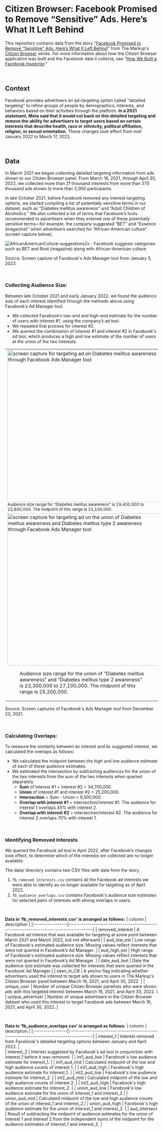 # Citizen Browser: Facebook Promised to Remove “Sensitive” Ads. Here’s What It Left Behind

This repository contains data from the story "[Facebook Promised to Remove “Sensitive” Ads. Here’s What It Left Behind](https://themarkup.org/citizen-browser/2022/05/12/facebook-promised-to-remove-sensitive-ads-heres-what-it-left-behind)" from The Markup's [Citizen Browser](https://themarkup.org/citizen-browser/) series. For more information about how the Citizen Browser application was built and the Facebook data it collects, see "[How We Built a Facebook Inspector](https://themarkup.org/citizen-browser/2021/01/05/how-we-built-a-facebook-inspector)."

<p>&nbsp;</p>

## Context
Facebook provides advertisers an ad-targeting option called "detailed targeting" to refine groups of people by demographics, interests, and behaviors based on their activities through the platform. **In a 2021 statement, Meta said that it would cut back on this detailed targeting and remove the ability for advertisers to target users based on certain interests that describe health, race or ethnicity, political affiliation, religion, or sexual orientation.** These changes took effect from mid-January 2022 to March 17, 2022.

<p>&nbsp;</p>

## Data

In March 2021 we began collecting detailed targeting information from ads shown to our Citizen Browser panel. From March 16, 2021, through April 30, 2022, we collected more than 21 thousand interests from more than 270 thousand ads shown to more than 2,000 participants.

In late October 2021, before Facebook removed any interest-targeting options, we started compiling a list of potentially sensitive terms in our dataset, such as “Diabetes mellitus awareness” and “Adult Children of Alcoholics.” We also collected a list of terms that Facebook’s tools recommended to advertisers when they entered one of these potentially sensitive terms—for example, the company suggested “BET” and “Essence (magazine)” when advertisers searched for “African-American culture” (screen capture below).


![AfricanAmericanCulture-suggestions2x - Facebook suggests categories such as BET and Root (magazine) along with African-American culture](https://user-images.githubusercontent.com/821717/167970993-44a8a8a6-3953-46f2-87f6-0294cd3cd07b.png)

Source: Screen capture of Facebook's Ads Manager tool from January 5, 2022.
<p>&nbsp;</p>

### Collecting Audience Size:

Between late October 2021 and early January 2022, we found the audience size of each interest identified through the methods above using Facebook’s Ad Manager tool. 
* We collected Facebook’s low-end and high-end estimate for the number of users with interest #1, using the company’s ad tool.
* We repeated that process for interest #2. 
* We queried the combination of interest #1 and interest #2 in Facebook's ad tool, which produces a high and low estimate of the number of users at the union of the two interests.


<table>
  <tr>
    <td width="50%"><img src="https://user-images.githubusercontent.com/821717/167702953-5918fc29-7b7b-4eb1-8515-6e63872d8ab4.png" alt="screen capture for targeting ad on Diabetes melitus awareness through Facebook Ads Manager tool" height="500"><br/>
    <small>Audience size range for “Diabetes melitus awareness” is 19,400,000 to 22,800,000. The midpoint of this range is 21,100,000.</small></td>
    <td width="50%"><img src="https://user-images.githubusercontent.com/821717/167702972-b7657f44-382c-4180-895c-9e7bda18bdf2.png" alt="screen capture for targeting ad on Diabetes melitus type 2 awareness through Facebook Ads Manager tool" height="500"><br/>
    <small>Audience size range for “Diabetes melitus type 2 awareness” is 12,500,000 to 14,700,000. The midpoint of this range is 13,600,000.</small></td>
  </tr>
  <tr>
    <td width="50%"><img src="https://user-images.githubusercontent.com/821717/167702985-6b70737b-826a-4fd0-9a75-e26298ae3726.png" alt="screen capture for targeting ad on the union of  Diabetes melitus awareness and Diabetes melitus type 2 awareness through Facebook Ads Manager tool" height="500"><br/>
    <figure>Audience size range for the union of “Diabetes melitus awareness” and “Diabetes melitus type 2 awareness” is 23,300,000 to 27,100,000. The midpoint of this range is 25,200,000.</figure></td>
    
  </tr>
  </table>
Source: Screen captures of Facebook's Ads Manager tool from December 23, 2021.


<p>&nbsp;</p>


### Calculating Overlaps:

To measure the similarity between an interest and its suggested interest, we calculated the overlaps as follows:
* We calculated the midpoint between the high and low audience estimate of each of these audience estimates. 
* We estimated the intersection by subtracting audiences for the union of the two interests from the sum of the two interests when queried separately.
  - **Sum** of interest #1 + interest #2 = 34,700,000.
  - **Union** of interest #1 and interest #2 = 25,200,000.
  - **Intersection** = Sum - Union = 9,500,000.
  - **Overlap with interest #1** = intersection/interest #1. The audience for interest 1 overlaps 45% with interest 2.
  - **Overlap with interest #2** = intersection/interest #2. The audience for interest 2 overlaps 70% with interest 1.

<p>&nbsp;</p>

### Identifying Removed Interests

We queried the Facebook ad tool in April 2022, after Facebook’s changes took effect, to determine which of the interests we collected are no longer available.

The data/ directory contains two CSV files with data from the story.

1. `fb_removed_interests.csv` contains all the Facebook ad interests we were able to identify as no longer available for targeting as of April 2022.
2. `fb_audience_overlaps.csv` contains Facebook's audience size estimates for selected pairs of interests with strong overlaps in users. 


<p>&nbsp;</p>
    

**Data in 'fb_removed_interests.csv' is arranged as follows:**
| column           | description                                                                                |
|:-----------------|:------------------------------------------------------------------------------------------|
| removed_interest   | A Facebook ad interest that was available for targeting at some point between March 2021 and March 2022, but not afterward.|
| aud_low_est      | Low range of Facebook's estimated audience size. Missing values reflect interests that were not queried in Facebook’s Ad Manager.  |
| aud_high_est      | High range of Facebook's estimated audience size. Missing values reflect interests that were not queried in Facebook’s Ad Manager. |
| date_aud_test      | Date the audience size estimate was collected for interests that were queried in the Facebook Ad Manager.|
| seen_in_CB      | A yes/no flag indicating whether advertisers used the interest to target  ads shown to users in The Markup's Citizen Browser panel between March 16, 2021, and April 30, 2022.  |
| unique_user      | Number of unique Citizen Browser panelists who were shown ads with this targeted interest between March 16, 2021, and April 30, 2022. |
| unique_advertiser      | Number of unique advertisers in the Citizen Browser dataset who used this interest to target Facebook ads between March 16, 2021, and April 30, 2022. |



    
<p>&nbsp;</p>  


**Data in 'fb_audience_overlaps.csv' is arranged as follows:**
| column           | description                                                                                  |
|:-----------------|:------------------------------------------------------------------------------------------|
| interest_1 | Interest removed from Facebook's detailed targeting options between January and April 2022. |                      
| interest_2 | Interest suggested by Facebook's ad tool in conjunction with interest_1 before it was removed.  |
| int1_aud_low | Facebook's low audience estimate for interest_1. |
| int1_aud_mid | Calculated midpoint of the low and high audience counts of interest 1. |
| int1_aud_high | Facebook's high audience estimate for interest_1. |
| int2_aud_low | Facebook's low audience estimate for interest_2. |
| int2_aud_mid | Calculated midpoint of the low and high audience counts of interest 2. |
| int2_aud_high | Facebook's high audience estimate for interest_2. |
| union_aud_low | Facebook's low audience estimate for the union of interest_1 and interest_2.|
| union_aud_mid | Calculated midpoint of the low and high audience counts of the union of interest_1 and interest_2.|
| union_aud_high | Facebook's high audience estimate for the union of interest_1 and interest_2. |
| aud_intersect | Result of subtracting the midpoint of audience estimates for the union of interest 1 and interest 2 from the independent sums of the midpoint for the audience estimates of interest_1 and interest_2.  |


